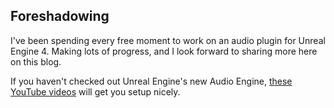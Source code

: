 ## Foreshadowing

I've been spending every free moment to work on an audio plugin for Unreal Engine 4. Making lots of progress, and I look forward to sharing more here on this blog.

If you haven't checked out Unreal Engine's new Audio Engine, [these YouTube videos](https://www.youtube.com/watch?v=Bn5_5Gtb6QM&list=PLv5rEvssQBJIxTEU7BDdb-uu88kmHoSZs) will get you setup nicely.
